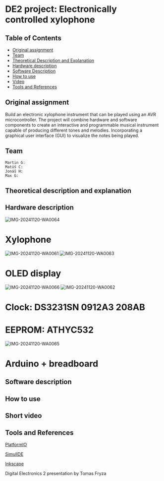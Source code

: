 # DE2 project: Electronically controlled xylophone

## Table of Contents
- [Original assignment](#original-assignment)
- [Team](#team)
- [Theoretical Description and Explanation](#theoretical-description-and-explanation)
- [Hardware description](#hardware-description)
- [Software Description](#software-description)
- [How to use](#how-to-use)
- [Video](#short-video)
- [Tools and References](#tools-and-references)

## Original assignment

Build an electronic xylophone instrument that can be played using an AVR microcontroller. The project will combine hardware and software components to create an interactive and programmable musical instrument capable of producing different tones and melodies. Incorporating a graphical user interface (GUI) to visualize the notes being played.

## Team
    Martin G:
    Matúš C:
    Jonáš H:
    Max G:

## Theoretical description and explanation



## Hardware description
![IMG-20241120-WA0064](https://github.com/user-attachments/assets/db7c0745-f5c5-4218-b780-6ea34aa5dd7e)
# Xylophone

![IMG-20241120-WA0061](https://github.com/user-attachments/assets/00d42a6d-9a74-4857-b003-9d14eb6a1511)
![IMG-20241120-WA0063](https://github.com/user-attachments/assets/08feb6dd-066e-454e-af2b-172b3e059c08)
# OLED display

![IMG-20241120-WA0066](https://github.com/user-attachments/assets/13526339-5759-4702-8f3d-8d95bcd76df1)
![IMG-20241120-WA0062](https://github.com/user-attachments/assets/ec665f28-bb57-4d0e-bc47-78641f2cdeb4)
# Clock: DS3231SN 0912A3 208AB
# EEPROM: ATHYC532

![IMG-20241120-WA0065](https://github.com/user-attachments/assets/c600a844-5449-4f9d-9961-a646d0627320)
# Arduino + breadboard

## Software description



## How to use



## Short video



## Tools and References

[PlatformIO](https://platformio.org/)

[SimulIDE](https://simulide.com/p/)

[Inkscape](https://inkscape.org/)

Digital Electronics 2 presentation by Tomas Fryza
